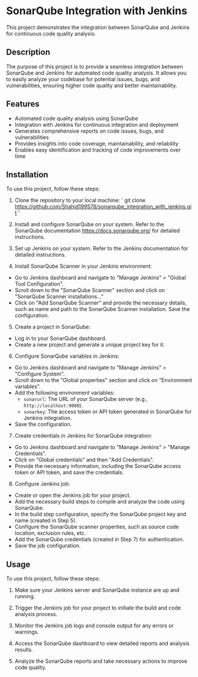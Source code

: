 # SonarQube Integration with Jenkins

This project demonstrates the integration between SonarQube and Jenkins for continuous code quality analysis.

## Description

The purpose of this project is to provide a seamless integration between SonarQube and Jenkins for automated code quality analysis. It allows you to easily analyze your codebase for potential issues, bugs, and vulnerabilities, ensuring higher code quality and better maintainability.

## Features

- Automated code quality analysis using SonarQube
- Integration with Jenkins for continuous integration and deployment
- Generates comprehensive reports on code issues, bugs, and vulnerabilities
- Provides insights into code coverage, maintainability, and reliability
- Enables easy identification and tracking of code improvements over time

## Installation

To use this project, follow these steps:

1. Clone the repository to your local machine:
'
git clone https://github.com/Shahid199578/sonarqube_integration_with_jenkins.git
'

2. Install and configure SonarQube on your system. Refer to the SonarQube documentation https://docs.sonarqube.org/ for detailed instructions.

3. Set up Jenkins on your system. Refer to the Jenkins documentation  for detailed instructions.

4. Install SonarQube Scanner in your Jenkins environment:
- Go to Jenkins dashboard and navigate to "Manage Jenkins" > "Global Tool Configuration".
- Scroll down to the "SonarQube Scanner" section and click on "SonarQube Scanner installations..."
- Click on "Add SonarQube Scanner" and provide the necessary details, such as name and path to the SonarQube Scanner installation. Save the configuration.

5. Create a project in SonarQube:
- Log in to your SonarQube dashboard.
- Create a new project and generate a unique project key for it.

6. Configure SonarQube variables in Jenkins:
- Go to Jenkins dashboard and navigate to "Manage Jenkins" > "Configure System".
- Scroll down to the "Global properties" section and click on "Environment variables".
- Add the following environment variables:
  - `sonarurl`: The URL of your SonarQube server (e.g., `http://localhost:9000`).
  - `sonarkey`: The access token or API token generated in SonarQube for Jenkins integration.
- Save the configuration.

7. Create credentials in Jenkins for SonarQube integration:
- Go to Jenkins dashboard and navigate to "Manage Jenkins" > "Manage Credentials".
- Click on "Global credentials" and then "Add Credentials".
- Provide the necessary information, including the SonarQube access token or API token, and save the credentials.

8. Configure Jenkins job:
- Create or open the Jenkins job for your project.
- Add the necessary build steps to compile and analyze the code using SonarQube.
- In the build step configuration, specify the SonarQube project key and name (created in Step 5).
- Configure the SonarQube scanner properties, such as source code location, exclusion rules, etc.
- Add the SonarQube credentials (created in Step 7) for authentication.
- Save the job configuration.

## Usage

To use this project, follow these steps:

1. Make sure your Jenkins server and SonarQube instance are up and running.

2. Trigger the Jenkins job for your project to initiate the build and code analysis process.

3. Monitor the Jenkins job logs and console output for any errors or warnings.

4. Access the SonarQube dashboard to view detailed reports and analysis results.

5. Analyze the SonarQube reports and take necessary actions to improve code quality.

